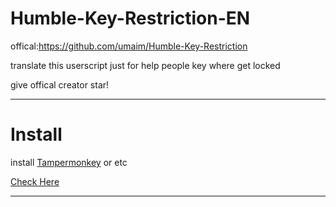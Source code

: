 # Humble-Key-Restriction-EN
offical:https://github.com/umaim/Humble-Key-Restriction

translate this userscript just for help people key where get locked

give offical creator star!

---

# Install

install [Tampermonkey](https://www.tampermonkey.net/) or etc

[Check Here](https://github.com/ThisXfinityX/Humble-Key-Restriction-EN/raw/main/user.js)

---
